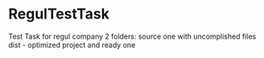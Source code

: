 # RegulTestTask
Test Task for regul company
2 folders: 
source one with uncomplished files 
dist - optimized project and ready one
